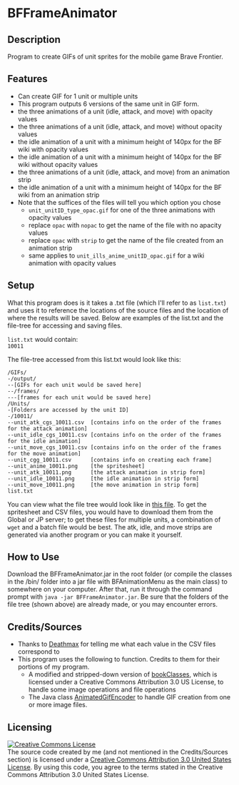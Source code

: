 # BFFrameAnimator

## Description
Program to create GIFs of unit sprites for the mobile game Brave Frontier.

## Features
* Can create GIF for 1 unit or multiple units
* This program outputs 6 versions of the same unit in GIF form.
 * the three animations of a unit (idle, attack, and move) with opacity values
 * the three animations of a unit (idle, attack, and move) without opacity values
 * the idle animation of a unit with a minimum height of 140px for the BF wiki with opacity values
 * the idle animation of a unit with a minimum height of 140px for the BF wiki without opacity values
 * the three animations of a unit (idle, attack, and move) from an animation strip
 * the idle animation of a unit with a minimum height of 140px for the BF wiki from an animation strip
 * Note that the suffices of the files will tell you which option you chose
    * `unit_unitID_type_opac.gif` for one of the three animations with opacity values
     * replace `opac` with `nopac` to get the name of the file with no apacity values
     * replace `opac` with `strip` to get the name of the file created from an animation strip
    * same applies to `unit_ills_anime_unitID_opac.gif` for a wiki animation with opacity values

## Setup
What this program does is it takes a .txt file (which I'll refer to as `list.txt`) and uses it to reference the locations of the source files and the location of where the results will be saved. Below are examples of the list.txt and the file-tree for accessing and saving files.

`list.txt` would contain:  
`10011`

The file-tree accessed from this list.txt would look like this:
```
/GIFs/
-/output/
--[GIFs for each unit would be saved here]
--/frames/
---[frames for each unit would be saved here]
/Units/
-[Folders are accessed by the unit ID]
-/10011/
--unit_atk_cgs_10011.csv  [contains info on the order of the frames for the attack animation]
--unit_idle_cgs_10011.csv [contains info on the order of the frames for the idle animation]
--unit_move_cgs_10011.csv [contains info on the order of the frames for the move animation]
--unit_cgg_10011.csv      [contains info on creating each frame]
--unit_anime_10011.png    [the spritesheet]
--unit_atk_10011.png      [the attack animation in strip form]
--unit_idle_10011.png     [the idle animation in strip form]
--unit_move_10011.png     [the move animation in strip form]
list.txt
```
You can view what the file tree would look like in [this file](https://www.dropbox.com/s/ov16bzl62xdtgio/example.zip?dl=0 "example.zip").
To get the spritesheet and CSV files, you would have to download them from the Global or JP server; to get these files for multiple units, a combination of `wget` and a batch file would be best. The atk, idle, and move strips are generated via another program or you can make it yourself.

## How to Use
Download the BFFrameAnimator.jar in the root folder (or compile the classes in the /bin/ folder into a jar file with BFAnimationMenu as the main class) to somewhere on your computer. After that, run it through the command prompt with `java -jar BFFrameAnimator.jar`. Be sure that the folders of the file tree (shown above) are already made, or you may encounter errors.

## Credits/Sources
* Thanks to [Deathmax](https://github.com/Deathmax/) for telling me what each value in the CSV files correspond to
* This program uses the following to function. Credits to them for their portions of my program.
  * A modified and stripped-down version of [bookClasses](http://home.cc.gatech.edu/TeaParty/47), which is licensed under a Creative Commons Attribution 3.0 US License, to handle some image operations and file operations
  * The Java class [AnimatedGifEncoder](http://www.java2s.com/Code/Java/2D-Graphics-GUI/AnimatedGifEncoder.htm) to handle GIF creation from one or more image files.

## Licensing

<a rel="license" href="http://creativecommons.org/licenses/by/3.0/us/"><img alt="Creative Commons License" style="border-width:0" src="https://i.creativecommons.org/l/by/3.0/us/88x31.png" /></a><br />The source code created by me (and not mentioned in the Credits/Sources section) is licensed under a <a rel="license" href="http://creativecommons.org/licenses/by/3.0/us/">Creative Commons Attribution 3.0 United States License</a>. By using this code, you agree to the terms stated in the Creative Commons Attribution 3.0 United States License.
